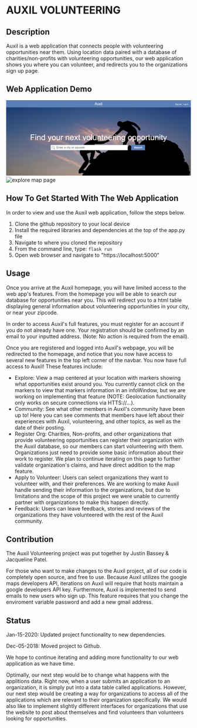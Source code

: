 # AUXIL VOLUNTEERING

## Description
Auxil is a web application that connects people with volunteering opportunities near them. Using location data paired with a database of charities/non-profits with volunteering opportunities, our web application shows you where you can volunteer, and redirects you to the organizations sign up page.

## Web Application Demo
![home page](https://raw.githubusercontent.com/Bassatron/Auxil/master/static/home.png)
![explore map page](https://raw.githubusercontent.com/Bassatron/Auxil/master/static/map.png)

## How To Get Started With The Web Application
In order to view and use the Auxil web application, follow the steps below.
1. Clone the github repository to your local device
2. Install the required libraries and dependencies at the top of the app.py file
3. Navigate to where you cloned the repository
4. From the command line, type: `flask run`
5. Open web browser and navigate to "https://localhost:5000"

## Usage
Once you arrive at the Auxil homepage, you will have limited access to the web app's features. From the homepage you will be able to search our database for opportunities near you. This will redirect you to a html table displaying general information about volunteering opportunities in your city, or near your zipcode.

In order to access Auxil's full features, you must register for an account if you do not already have one. Your registration should be confirmed by an email to your inputted address. (Note: No action is required from the email).

Once you are registered and logged into Auxil's webpage, you will be redirected to the homepage, and notice that you now have access to several new features in the top left corner of the navbar. You now have full access to Auxil!
These features include:
- Explore: View a map centered at your location with markers showing what opportunities exist around you. You currently cannot click on the markers to view that markers information in an infoWindow, but we are working on implementing that feature (NOTE: Geolocation functionality only works on secure connections via HTTS://...).
- Community: See what other members in Auxil's community have been up to! Here you can see comments that members have left about their experiences with Auxil, volunteering, and other topics, as well as the date of their posting.
- Register Org: Charities, Non-profits, and other organizations that provide volunteering opportunities can register their organization with the Auxil database, so our members can start volunteering with them. Organizations just need to provide some basic information about their work to register. We plan to continue iterating on this page to further validate organization's claims, and have direct addition to the map feature.
- Apply to Volunteer: Users can select organizations they want to volunteer with, and their preferences. We are working to make Auxil handle sending their information to the organizations, but due to limitations and the scope of this project we were unable to currently partner with organizations to make this happen directly.
- Feedback: Users can leave feedback, stories and reviews of the organizations they have volunteered with the rest of the Auxil community.

## Contribution
The Auxil Volunteering project was put together by Justin Bassey & Jacqueline Patel.

For those who want to make changes to the Auxil project, all of our code is completely open source, and free to use. Because Auxil utilizes the google maps developers API, iterations on Auxil will require that hosts maintain a google developers API key. Furthermore, Auxil is implemented to send emails to new users who sign up. This feature requires that you change the enviroment variable password and add a new gmail address.

## Status
Jan-15-2020: Updated project functionality to new dependencies.

Dec-05-2018: Moved project to Github.

We hope to continue iterating and adding more functionality to our web application as we have time.

Optimally, our next step would be to change what happens with the applitions data. Right now, when a user submits an application to an organization, it is simply put into a data table called applications. However, our next step would be creating a way for organizations to access all of the applications which are relevant to their organization specifically. We would also like to implement slightly different interfaces for organizations that use the website to post about themselves and find volunteers than volunteers looking for opportunities.
